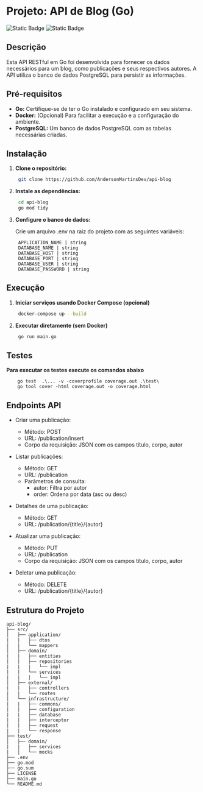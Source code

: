 # Projeto: API de Blog (Go)

![Static Badge](https://img.shields.io/badge/stack-golang-blue)
![Static Badge](https://img.shields.io/badge/autor-Anderson-green)


## Descrição
Esta API RESTful em Go foi desenvolvida para fornecer os dados necessários para um blog, como publicações e seus respectivos autores. A API utiliza o banco de dados PostgreSQL para persistir as informações.

## Pré-requisitos
* **Go:** Certifique-se de ter o Go instalado e configurado em seu sistema.
* **Docker:** (Opcional) Para facilitar a execução e a configuração do ambiente.
* **PostgreSQL:** Um banco de dados PostgreSQL com as tabelas necessárias criadas.

## Instalação
1. **Clone o repositório:**
   ```bash
    git clone https://github.com/AndersonMartinsDev/api-blog
   ```
2. **Instale as dependências:**
    ```bash
     cd api-blog
     go mod tidy
    ```
2. **Configure o banco de dados:**

    Crie um arquivo .env na raiz do projeto com as seguintes variáveis:

    ```env
     APPLICATION_NAME | string
     DATABASE_NAME | string
     DATABASE_HOST | string
     DATABASE_PORT | string
     DATABASE_USER | string
     DATABASE_PASSWORD | string
    ```

## Execução

1. **Iniciar serviços usando Docker Compose (opcional)**
    ```bash
     docker-compose up --build
    ```
3. **Executar diretamente (sem Docker)**
    ```bash
     go run main.go
    ```

## Testes 

 **Para executar os testes execute os comandos abaixo**    

        go test  .\... -v -coverprofile coverage.out .\test\
        go tool cover -html coverage.out -o coverage.html
    

## Endpoints API 


- Criar uma publicação:
    - Método: POST
    - URL: /publication/insert
    - Corpo da requisição: JSON com os campos título, corpo, autor

- Listar publicações:
    - Método: GET 
    - URL: /publication
    - Parâmetros de consulta:
         - autor: Filtra por autor
         - order: Ordena por data (asc ou desc)

- Detalhes de uma publicação:
    - Método: GET
    - URL: /publication/{title}/{autor}

- Atualizar uma publicação:
    - Método: PUT
    - URL: /publication
    - Corpo da requisição: JSON com os campos título, corpo, autor

- Deletar uma publicação:
    - Método: DELETE
    - URL: /publication/{title}/{autor}

## Estrutura do Projeto

```
api-blog/
├── src/
│   ├── application/
|   |   ├── dtos
|   |   └── mappers
│   ├── domain/
|   |   ├── entities
|   |   ├── repositories
|   |   |   └── impl
|   |   └── services
|   |   |   └── impl
│   ├── external/
|   |   ├── controllers
|   |   └── routes
│   └── infrastructure/
|   |   ├── commons/
|   |   ├── configuration
|   |   ├── database
|   |   ├── interceptor
|   |   ├── request
|   |   └── response
├── test/
│   ├── domain/
|   |   ├── services
|   │   └── mocks
├── .env
├── go.mod
├── go.sum
├── LICENSE
├── main.go
└── README.md

```